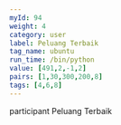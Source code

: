 ```yaml
---
myId: 94
weight: 4
category: user
label: Peluang Terbaik
tag_name: ubuntu
run_time: /bin/python
value: [491,2,-1,2]
pairs: [1,30,300,200,8]
tags: [4,6,8]
---
```

participant Peluang Terbaik
